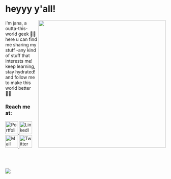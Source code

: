 
<h1> heyyy y'all! </h1>

<img align="right" width="400" src="https://media2.giphy.com/media/fgmDFZTeECzjDPKepE/giphy.gif" />

<p align="left">
i'm jana, a outta-this-world geek 👩‍💻 <br/>
here u can find me sharing my stuff -any kind of stuff that interests me! <br/>
keep learning, stay hydrated! and follow me to make this world better 🐱‍🏍<br/>
</p>

### Reach me at:

<a href="https://Janaherself.github.io">
    <img height="40px" src="Images/Static/portfolio.png" title="Portfolio">
  </a>
  <a href="https://www.linkedin.com/in/jana-abusaa">
    <img height="40px" src="Images/Static/linkedin.png" title="LinkedIn">
  </a>
  <a href="mailto:jana.abusaa@gmail.com">
    <img height="40px" src="Images/Static/gmail.png" title="Mail">
  </a>
  <a href="https://twitter.com/Janaherselff">
    <img height="40px" src="Images/Static/twitter.png" title="Twitter">
  </a>

  <br><br>

<img src="https://komarev.com/ghpvc/?username=janaherself&style=rounded-square&color=d6c2d2">
  <br><br>
